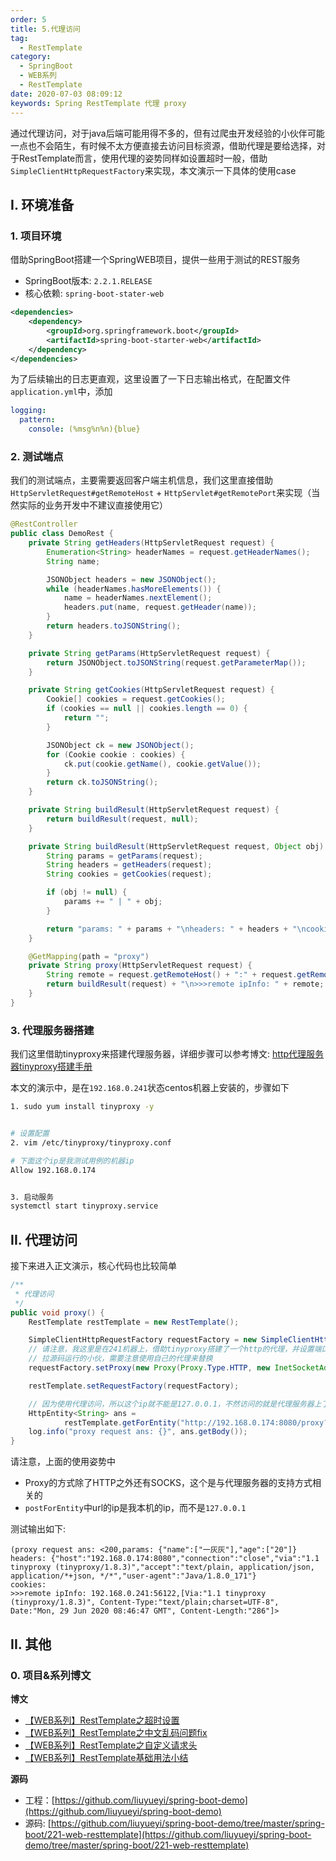 ```yaml
---
order: 5
title: 5.代理访问
tag: 
  - RestTemplate
category: 
  - SpringBoot
  - WEB系列
  - RestTemplate
date: 2020-07-03 08:09:12
keywords: Spring RestTemplate 代理 proxy
---
```


通过代理访问，对于java后端可能用得不多的，但有过爬虫开发经验的小伙伴可能一点也不会陌生，有时候不太方便直接去访问目标资源，借助代理是要给选择，对于RestTemplate而言，使用代理的姿势同样如设置超时一般，借助`SimpleClientHttpRequestFactory`来实现，本文演示一下具体的使用case

<!-- more -->

## I. 环境准备

### 1. 项目环境

借助SpringBoot搭建一个SpringWEB项目，提供一些用于测试的REST服务

- SpringBoot版本: `2.2.1.RELEASE`
- 核心依赖: `spring-boot-stater-web`

```xml
<dependencies>
    <dependency>
        <groupId>org.springframework.boot</groupId>
        <artifactId>spring-boot-starter-web</artifactId>
    </dependency>
</dependencies>
```

为了后续输出的日志更直观，这里设置了一下日志输出格式，在配置文件`application.yml`中，添加

```yml
logging:
  pattern:
    console: (%msg%n%n){blue}
```

### 2. 测试端点

我们的测试端点，主要需要返回客户端主机信息，我们这里直接借助`HttpServletRequest#getRemoteHost` + `HttpServlet#getRemotePort`来实现（当然实际的业务开发中不建议直接使用它）

```java
@RestController
public class DemoRest {
    private String getHeaders(HttpServletRequest request) {
        Enumeration<String> headerNames = request.getHeaderNames();
        String name;

        JSONObject headers = new JSONObject();
        while (headerNames.hasMoreElements()) {
            name = headerNames.nextElement();
            headers.put(name, request.getHeader(name));
        }
        return headers.toJSONString();
    }

    private String getParams(HttpServletRequest request) {
        return JSONObject.toJSONString(request.getParameterMap());
    }

    private String getCookies(HttpServletRequest request) {
        Cookie[] cookies = request.getCookies();
        if (cookies == null || cookies.length == 0) {
            return "";
        }

        JSONObject ck = new JSONObject();
        for (Cookie cookie : cookies) {
            ck.put(cookie.getName(), cookie.getValue());
        }
        return ck.toJSONString();
    }

    private String buildResult(HttpServletRequest request) {
        return buildResult(request, null);
    }

    private String buildResult(HttpServletRequest request, Object obj) {
        String params = getParams(request);
        String headers = getHeaders(request);
        String cookies = getCookies(request);

        if (obj != null) {
            params += " | " + obj;
        }

        return "params: " + params + "\nheaders: " + headers + "\ncookies: " + cookies;
    }

    @GetMapping(path = "proxy")
    private String proxy(HttpServletRequest request) {
        String remote = request.getRemoteHost() + ":" + request.getRemotePort();
        return buildResult(request) + "\n>>>remote ipInfo: " + remote;
    }
}
```

### 3. 代理服务器搭建

我们这里借助tinyproxy来搭建代理服务器，详细步骤可以参考博文: [http代理服务器tinyproxy搭建手册](https://blog.hhui.top/hexblog/2020/06/19/200619-http%E4%BB%A3%E7%90%86%E6%9C%8D%E5%8A%A1%E5%99%A8tinyproxy%E6%90%AD%E5%BB%BA%E6%89%8B%E5%86%8C/)


本文的演示中，是在`192.168.0.241`状态centos机器上安装的，步骤如下

```bash
1. sudo yum install tinyproxy -y


# 设置配置
2. vim /etc/tinyproxy/tinyproxy.conf

# 下面这个ip是我测试用例的机器ip
Allow 192.168.0.174


3. 启动服务
systemctl start tinyproxy.service
```


## II. 代理访问

接下来进入正文演示，核心代码也比较简单

```java
/**
 * 代理访问
 */
public void proxy() {
    RestTemplate restTemplate = new RestTemplate();

    SimpleClientHttpRequestFactory requestFactory = new SimpleClientHttpRequestFactory();
    // 请注意，我这里是在241机器上，借助tinyproxy搭建了一个http的代理，并设置端口为18888，所以可以正常演示代理访问
    // 拉源码运行的小伙，需要注意使用自己的代理来替换
    requestFactory.setProxy(new Proxy(Proxy.Type.HTTP, new InetSocketAddress("192.168.0.241", 18888)));

    restTemplate.setRequestFactory(requestFactory);

    // 因为使用代理访问，所以这个ip就不能是127.0.0.1，不然访问的就是代理服务器上了
    HttpEntity<String> ans =
            restTemplate.getForEntity("http://192.168.0.174:8080/proxy?name=一灰灰&age=20", String.class);
    log.info("proxy request ans: {}", ans.getBody());
}
```

请注意，上面的使用姿势中

- Proxy的方式除了HTTP之外还有SOCKS，这个是与代理服务器的支持方式相关的
- `postForEntity`中url的ip是我本机的ip，而不是`127.0.0.1`

测试输出如下:

```
(proxy request ans: <200,params: {"name":["一灰灰"],"age":["20"]}
headers: {"host":"192.168.0.174:8080","connection":"close","via":"1.1 tinyproxy (tinyproxy/1.8.3)","accept":"text/plain, application/json, application/*+json, */*","user-agent":"Java/1.8.0_171"}
cookies: 
>>>remote ipInfo: 192.168.0.241:56122,[Via:"1.1 tinyproxy (tinyproxy/1.8.3)", Content-Type:"text/plain;charset=UTF-8", Date:"Mon, 29 Jun 2020 08:46:47 GMT", Content-Length:"286"]>
```


## II. 其他

### 0. 项目&系列博文

**博文**

- [【WEB系列】RestTemplate之超时设置](http://spring.hhui.top/spring-blog/2020/07/02/200702-SpringBoot%E7%B3%BB%E5%88%97RestTemplate%E4%B9%8B%E8%B6%85%E6%97%B6%E8%AE%BE%E7%BD%AE/)
- [【WEB系列】RestTemplate之中文乱码问题fix](http://spring.hhui.top/spring-blog/2020/07/01/200701-SpringBoot%E7%B3%BB%E5%88%97RestTemplate%E4%B9%8B%E4%B8%AD%E6%96%87%E4%B9%B1%E7%A0%81%E9%97%AE%E9%A2%98fix/)
- [【WEB系列】RestTemplate之自定义请求头](http://spring.hhui.top/spring-blog/2020/06/30/200630-SpringBoot%E7%B3%BB%E5%88%97RestTemplate%E4%B9%8B%E8%87%AA%E5%AE%9A%E4%B9%89%E8%AF%B7%E6%B1%82%E5%A4%B4/)
- [【WEB系列】RestTemplate基础用法小结](http://spring.hhui.top/spring-blog/2020/06/30/200630-SpringBoot%E7%B3%BB%E5%88%97RestTemplate%E4%B9%8B%E8%87%AA%E5%AE%9A%E4%B9%89%E8%AF%B7%E6%B1%82%E5%A4%B4/)

**源码**

- 工程：[https://github.com/liuyueyi/spring-boot-demo](https://github.com/liuyueyi/spring-boot-demo)
- 源码: [https://github.com/liuyueyi/spring-boot-demo/tree/master/spring-boot/221-web-resttemplate](https://github.com/liuyueyi/spring-boot-demo/tree/master/spring-boot/221-web-resttemplate)


